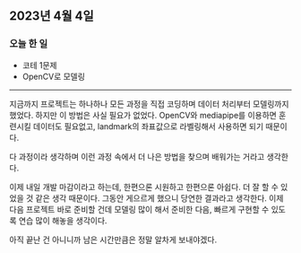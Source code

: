 ## 2023년 4월 4일

### 오늘 한 일

- 코테 1문제
- OpenCV로 모델링

---

지금까지 프로젝트는 하나하나 모든 과정을 직접 코딩하며 데이터 처리부터 모델링까지 했었다. 하지만 이 방법은 사실 필요가 없었다. OpenCV와 mediapipe를 이용하면 훈련시킬 데이터도 필요없고,
landmark의 좌표값으로 라벨링해서 사용하면 되기 때문이다. 

다 과정이라 생각하며 이런 과정 속에서 더 나은 방법을 찾으며 배워가는 거라고 생각한다.

이제 내일 개발 마감이라고 하는데, 한편으론 시원하고 한편으론 아쉽다. 더 잘 할 수 있었을 것 같은 생각 때문이다. 그동안 게으르게 했으니 당연한 결과라고 생각한다. 이제 다음 프로젝트 바로
준비할 건데 모델링 많이 해서 준비한 다음, 빠르게 구현할 수 있도록 연습 많이 해놓을 생각이다.

아직 끝난 건 아니니까 남은 시간만큼은 정말 알차게 보내야겠다.
